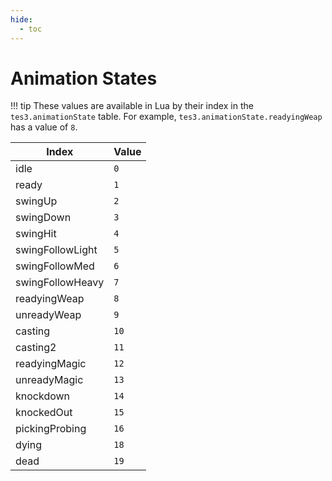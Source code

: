 ```yaml
---
hide:
  - toc
---
```


# Animation States

!!! tip
	These values are available in Lua by their index in the `tes3.animationState` table. For example, `tes3.animationState.readyingWeap` has a value of `8`.

Index            | Value
---------------- | -----
idle             | `0`
ready            | `1`
swingUp          | `2`
swingDown        | `3`
swingHit         | `4`
swingFollowLight | `5`
swingFollowMed   | `6`
swingFollowHeavy | `7`
readyingWeap     | `8`
unreadyWeap      | `9`
casting          | `10`
casting2         | `11`
readyingMagic    | `12`
unreadyMagic     | `13`
knockdown        | `14`
knockedOut       | `15`
pickingProbing   | `16`
dying            | `18`
dead             | `19`
